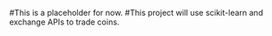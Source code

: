 #This is a placeholder for now.
#This project will use scikit-learn and exchange APIs to trade coins.
